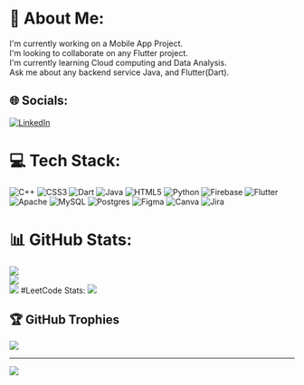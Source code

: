 # 💫 About Me:
I'm currently working on a Mobile App Project.<br>I'm looking to collaborate on any Flutter project.<br>I'm currently learning Cloud computing and Data Analysis.<br>Ask me about any backend service Java, and Flutter(Dart).


## 🌐 Socials:
[![LinkedIn](https://img.shields.io/badge/LinkedIn-%230077B5.svg?logo=linkedin&logoColor=white)](https://linkedin.com/in/www.linkedin.com/in/alazarlemma02) 

# 💻 Tech Stack:
![C++](https://img.shields.io/badge/c++-%2300599C.svg?style=for-the-badge&logo=c%2B%2B&logoColor=white) ![CSS3](https://img.shields.io/badge/css3-%231572B6.svg?style=for-the-badge&logo=css3&logoColor=white) ![Dart](https://img.shields.io/badge/dart-%230175C2.svg?style=for-the-badge&logo=dart&logoColor=white) ![Java](https://img.shields.io/badge/java-%23ED8B00.svg?style=for-the-badge&logo=java&logoColor=white) ![HTML5](https://img.shields.io/badge/html5-%23E34F26.svg?style=for-the-badge&logo=html5&logoColor=white) ![Python](https://img.shields.io/badge/python-3670A0?style=for-the-badge&logo=python&logoColor=ffdd54) ![Firebase](https://img.shields.io/badge/firebase-%23039BE5.svg?style=for-the-badge&logo=firebase) ![Flutter](https://img.shields.io/badge/Flutter-%2302569B.svg?style=for-the-badge&logo=Flutter&logoColor=white) ![Apache](https://img.shields.io/badge/apache-%23D42029.svg?style=for-the-badge&logo=apache&logoColor=white) ![MySQL](https://img.shields.io/badge/mysql-%2300f.svg?style=for-the-badge&logo=mysql&logoColor=white) ![Postgres](https://img.shields.io/badge/postgres-%23316192.svg?style=for-the-badge&logo=postgresql&logoColor=white) 	![Figma](https://img.shields.io/badge/figma-%23F24E1E.svg?style=for-the-badge&logo=figma&logoColor=white) ![Canva](https://img.shields.io/badge/Canva-%2300C4CC.svg?style=for-the-badge&logo=Canva&logoColor=white) ![Jira](https://img.shields.io/badge/jira-%230A0FFF.svg?style=for-the-badge&logo=jira&logoColor=white)

# 📊 GitHub Stats:

![](https://github-readme-stats.vercel.app/api?username=alazarlemma02&theme=tokyonight&hide_border=true&include_all_commits=true&count_private=true)<br/>
![](https://github-readme-streak-stats.herokuapp.com/?user=alazarlemma02&theme=tokyonight&hide_border=true)<br/>
![](https://github-readme-stats.vercel.app/api/top-langs/?username=alazarlemma02&theme=tokyonight&hide_border=true&include_all_commits=true&count_private=true&layout=compact)
#LeetCode Stats:
![](https://leetcard.jacoblin.cool/alazar10?ext=heatmap)<br/>
## 🏆 GitHub Trophies
![](https://github-profile-trophy.vercel.app/?username=alazarlemma02&theme=radical&no-frame=false&no-bg=false&margin-w=4)

---
[![](https://visitcount.itsvg.in/api?id=alazarlemma02&icon=9&color=9)](https://visitcount.itsvg.in)

<!-- Proudly created with GPRM ( https://gprm.itsvg.in ) -->
